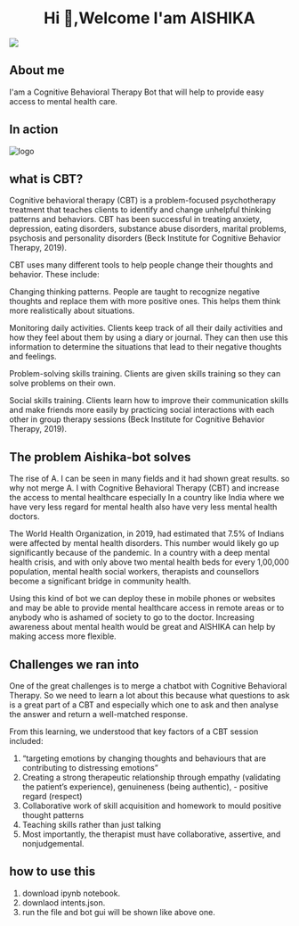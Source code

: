 <h1 align="center">Hi 👋,Welcome I'am AISHIKA</h1>
<img src="https://user-images.githubusercontent.com/73097560/115834477-dbab4500-a447-11eb-908a-139a6edaec5c.gif">

## About me
I'am a Cognitive Behavioral Therapy Bot that will help to provide easy access to mental health care.

## In action

![logo](https://github.com/paritoshtripathi935/aishikabot/blob/main/Screenshot_2022-02-12_12-31-18.png)

## what is CBT?
Cognitive behavioral therapy (CBT) is a problem-focused psychotherapy treatment that teaches clients to identify and change unhelpful thinking patterns and behaviors. CBT has been successful in treating anxiety, depression, eating disorders, substance abuse disorders, marital problems, psychosis and personality disorders (Beck Institute for Cognitive Behavior Therapy, 2019).

CBT uses many different tools to help people change their thoughts and behavior. These include:

Changing thinking patterns. People are taught to recognize negative thoughts and replace them with more positive ones. This helps them think more realistically about situations.

Monitoring daily activities. Clients keep track of all their daily activities and how they feel about them by using a diary or journal. They can then use this information to determine the situations that lead to their negative thoughts and feelings.

Problem-solving skills training. Clients are given skills training so they can solve problems on their own.

Social skills training. Clients learn how to improve their communication skills and make friends more easily by practicing social interactions with each other in group therapy sessions (Beck Institute for Cognitive Behavior Therapy, 2019).

## The problem Aishika-bot solves
The rise of A. I can be seen in many fields and it had shown great results.
so why not merge A. I with Cognitive Behavioral Therapy (CBT) and increase the access to mental healthcare especially In a country like India where we have very less regard for mental health also have very less mental health doctors.

The World Health Organization, in 2019, had estimated that 7.5% of Indians were affected by mental health disorders. This number would likely go up significantly because of the pandemic.
In a country with a deep mental health crisis, and with only above two mental health beds for every 1,00,000 population, mental health social workers, therapists and counsellors become a significant bridge in community health.

Using this kind of bot we can deploy these in mobile phones or websites and may be able to provide mental healthcare access in remote areas or to anybody who is ashamed of society to go to the doctor. Increasing awareness about mental health would be great and AISHIKA can help by making access more flexible.

## Challenges we ran into
One of the great challenges is to merge a chatbot with Cognitive Behavioral Therapy. So we need to learn a lot about this because what questions to ask is a great part of a CBT and especially which one to ask and then analyse the answer and return a well-matched response.

From this learning, we understood that key factors of a CBT session included:

1. “targeting emotions by changing thoughts and behaviours that are contributing to distressing emotions”
2. Creating a strong therapeutic relationship through empathy (validating the patient’s experience), genuineness (being authentic), - positive regard (respect)
3. Collaborative work of skill acquisition and homework to mould positive thought patterns
4. Teaching skills rather than just talking
5. Most importantly, the therapist must have collaborative, assertive, and nonjudgemental.

## how to use this

1. download ipynb notebook.
2. downlaod intents.json.
3. run the file and bot gui will be shown like above one.

